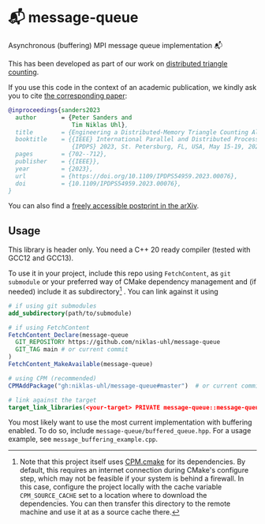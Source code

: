 # 📬 message-queue

Asynchronous (buffering) MPI message queue implementation 📬

This has been developed as part of our work on [distributed triangle counting](https://github.com/niklas-uhl/katric).

If you use this code in the context of an academic publication, we kindly ask you to cite [the corresponding paper](https://doi.org/10.1109/IPDPS54959.2023.00076):

```bibtex
@inproceedings{sanders2023
  author       = {Peter Sanders and
                  Tim Niklas Uhl},
  title        = {Engineering a Distributed-Memory Triangle Counting Algorithm},
  booktitle    = {{IEEE} International Parallel and Distributed Processing Symposium,
                  {IPDPS} 2023, St. Petersburg, FL, USA, May 15-19, 2023},
  pages        = {702--712},
  publisher    = {{IEEE}},
  year         = {2023},
  url          = {https://doi.org/10.1109/IPDPS54959.2023.00076},
  doi          = {10.1109/IPDPS54959.2023.00076},
}
```

You can also find a [freely accessible postprint in the arXiv](https://arxiv.org/abs/2302.11443).

## Usage
This library is header only. You need a C++ 20 ready compiler (tested with GCC12 and GCC13).

To use it in your project, include this repo using `FetchContent`, as `git submodule` or your preferred way of CMake dependency management and (if needed) include it as subdirectory[^1] . You can link against it using

``` cmake
# if using git submodules
add_subdirectory(path/to/submodule)

# if using FetchContent
FetchContent_Declare(message-queue
  GIT_REPOSITORY https://github.com/niklas-uhl/message-queue
  GIT_TAG main # or current commit
)
FetchContent_MakeAvailable(message-queue)

# using CPM (recommended)
CPMAddPackage("gh:niklas-uhl/message-queue#master")  # or current commit

# link against the target
target_link_libraries(<your-target> PRIVATE message-queue::message-queue)
```

You most likely want to use the most current implementation with buffering enabled. To do so, include `message-queue/buffered_queue.hpp`. For a usage example, see `message_buffering_example.cpp`.

[^1]: Note that this project itself uses [CPM.cmake](https://github.com/cpm-cmake/CPM.cmake) for its dependencies. By default, this requires an internet connection during CMake's configure step, which may not be feasible if your system is behind a firewall. In this case, configure the project locally with the cache variable `CPM_SOURCE_CACHE` set to a location where to download the dependencies. You can then transfer this directory to the remote machine and use it at as a source cache there.
